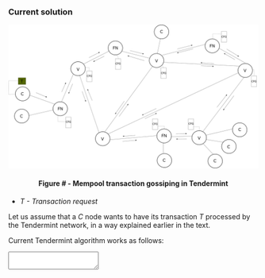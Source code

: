 ### Current solution

![](https://github.com/lukamiletic95/papers/blob/master/images/fig3.png)
<div align='center'> 
	<h4>Figure # - Mempool transaction gossiping in Tendermint</h4>
</div>

* *T - Transaction request*

Let us assume that a *C* node wants to have its transaction *T* processed by the Tendermint network, in a way explained earlier in the text.

Current Tendermint algorithm works as follows:

<textarea name="11"></textarea>


<!--stackedit_data:
eyJoaXN0b3J5IjpbMTU4OTMxMTYzNSwxODk2NDI0MzY4LC0xMT
YyNzMwMDY2LC0zOTMxMjUzMzIsMzEzNDcxMjc0XX0=
-->